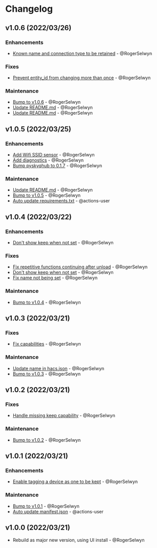 # Changelog

## v1.0.6 (2022/03/26)
### Enhancements
- [Known name and connection type to be retained](https://github.com/RogerSelwyn/Home_Assistant_SkyQ_Hub/commit/9f4952a90990f773bd9e46d55c4dc132f800a11e) - @RogerSelwyn

### Fixes
- [Prevent entity_id from changing more than once](https://github.com/RogerSelwyn/Home_Assistant_SkyQ_Hub/commit/8088e410693ebe8d91068a8b6214c82de369e536) - @RogerSelwyn

### Maintenance
- [Bump to v1.0.6](https://github.com/RogerSelwyn/Home_Assistant_SkyQ_Hub/commit/b244823c0c44ca3a27ff7aa36dbffaf9d7682e7a) - @RogerSelwyn
- [Update README.md](https://github.com/RogerSelwyn/Home_Assistant_SkyQ_Hub/commit/f18e1b8e4ec118f7ac8623e1298f5e0d6a6e2de6) - @RogerSelwyn
- [Update README.md](https://github.com/RogerSelwyn/Home_Assistant_SkyQ_Hub/commit/847a4e0498505eb3c9405bbe1527f6bd733d0bb4) - @RogerSelwyn


## v1.0.5 (2022/03/25)
### Enhancements
- [Add Wifi SSID sensor](https://github.com/RogerSelwyn/Home_Assistant_SkyQ_Hub/commit/37e949588c7d47796c175ff2b008959db734dbea) - @RogerSelwyn
- [Add diagnostics](https://github.com/RogerSelwyn/Home_Assistant_SkyQ_Hub/commit/877940f14fec348e6fb0c7459e05b998e5505692) - @RogerSelwyn
- [Bump pyskyqhub to 0.1.7](https://github.com/RogerSelwyn/Home_Assistant_SkyQ_Hub/commit/3896183d909f17002537e21dc68f4c68e5769b37) - @RogerSelwyn

### Maintenance
- [Update README.md](https://github.com/RogerSelwyn/Home_Assistant_SkyQ_Hub/commit/2f601b6d2b90275e3c9482adefbb41149ee40a14) - @RogerSelwyn
- [Bump to v1.0.5](https://github.com/RogerSelwyn/Home_Assistant_SkyQ_Hub/commit/3c112772d1e30151005f5bf140218469389f3e12) - @RogerSelwyn
- [Auto update requirements.txt](https://github.com/RogerSelwyn/Home_Assistant_SkyQ_Hub/commit/51dd17db0a95aafe649acf60f967cee007239238) - @actions-user

## v1.0.4 (2022/03/22)
### Enhancements
- [Don't show keep when not set](https://github.com/RogerSelwyn/Home_Assistant_SkyQ_Hub/commit/dab8f2609ea0131c729bef8742275eef79e281c7) - @RogerSelwyn

### Fixes
- [Fix repetitive functions continuing after unload](https://github.com/RogerSelwyn/Home_Assistant_SkyQ_Hub/commit/3b96efb7b6389aadac786129c9cb09fbcb7562cc) - @RogerSelwyn
- [Don't show keep when not set](https://github.com/RogerSelwyn/Home_Assistant_SkyQ_Hub/commit/dab8f2609ea0131c729bef8742275eef79e281c7) - @RogerSelwyn
- [Fix name not being set](https://github.com/RogerSelwyn/Home_Assistant_SkyQ_Hub/commit/845b046a22d5aeee7c622087381b04960ed97af9) - @RogerSelwyn

### Maintenance
- [Bump to v1.0.4](https://github.com/RogerSelwyn/Home_Assistant_SkyQ_Hub/commit/911ddd73bbefd8716ed9aae977e1655bcffd185e) - @RogerSelwyn

## v1.0.3 (2022/03/21)
### Fixes
- [Fix capabilities](https://github.com/RogerSelwyn/Home_Assistant_SkyQ_Hub/commit/af925e574963097b49e326fb8af1489176a20722) - @RogerSelwyn

### Maintenance
- [Update name in hacs.json](https://github.com/RogerSelwyn/Home_Assistant_SkyQ_Hub/commit/52c3df9abd44e3cc571fe335138e0aff97828637) - @RogerSelwyn
- [Bump to v1.0.3](https://github.com/RogerSelwyn/Home_Assistant_SkyQ_Hub/commit/2aab6c722ac98f0f7a645d54684329200c7469a1) - @RogerSelwyn

## v1.0.2 (2022/03/21)
### Fixes
- [Handle missing keep capability](https://github.com/RogerSelwyn/Home_Assistant_SkyQ_Hub/commit/4ced860f0e306fed5de7772b5017cec8b375c4aa) - @RogerSelwyn

### Maintenance
- [Bump to v1.0.2](https://github.com/RogerSelwyn/Home_Assistant_SkyQ_Hub/commit/6fb7018a7eb0f96a37a8e608c74d35c568a96647) - @RogerSelwyn

## v1.0.1 (2022/03/21)
### Enhancements
- [Enable tagging a device as one to be kept](https://github.com/RogerSelwyn/Home_Assistant_SkyQ_Hub/commit/31c3cb9aeec3fb250ef5e0a40f3a704ff6a69122) - @RogerSelwyn

### Maintenance
- [Bump to v1.0.1](https://github.com/RogerSelwyn/Home_Assistant_SkyQ_Hub/commit/98afa5c43e9ae3c3f8c8fc7a7778a71098f10798) - @RogerSelwyn
- [Auto update manifest.json](https://github.com/RogerSelwyn/Home_Assistant_SkyQ_Hub/commit/c52b03659b161e57e6c00e32905c60297d6bf1e3) - @actions-user

## v1.0.0 (2022/03/21)
- Rebuild as major new version, using UI install - @RogerSelwyn
